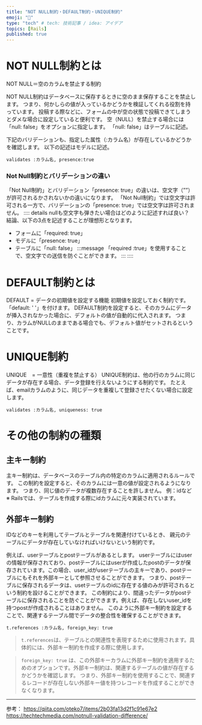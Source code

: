 ```yaml
---
title: "NOT NULL制約・DEFAULT制約・UNIQUE制約"
emoji: "📘"
type: "tech" # tech: 技術記事 / idea: アイデア
topics: [Rails]
published: true
---
```


# NOT NULL制約とは
NOT NULL＝空のカラムを禁止する制約

NOT NULL制約はデータベースに保存するときに空のまま保存することを禁止します。
つまり、何かしらの値が入っているかどうかを検証してくれる役割を持っています。
投稿する際などに、フォームの中が空の状態で投稿できてしまうとダメな場合に設定していると便利です。
空（NULL）を禁止する場合には「null: false」をオプションに指定します。
「null: false」はテーブルに記述。



下記のバリデーションも、指定した属性（:カラム名）が存在しているかどうかを確認します。
以下の記述はモデルに記述。
```
validates :カラム名, presence:true
```
### Not Null制約とバリデーションの違い

「Not Null制約」とバリデーション「presence: true」の違いは、空文字（””）が許可されるかされないかの違いになります。
「Not Null制約」では空文字は許可される一方で、バリデーションの「presence: true」では空文字は許可されません。
:::: details nullも空文字も弾きたい場合はどのように記述すれば良い？
結論、以下の3点を記述することが理想形となります。
- フォームに「required: true」
- モデルに「presence: true」
- テーブルに「null: false」
:::message
「required :true」を使用することで、空文字での送信を防ぐことができます。
:::
::::

# DEFAULT制約とは
DEFAULT = データの初期値を設定する機能
初期値を設定しておく制約です。「default: ' '」を付けます。
DEFAULT制約を設定すると、そのカラムにデータが挿入されなかった場合に、デフォルトの値が自動的に代入されます。
つまり、カラムがNULLのままである場合でも、デフォルト値がセットされるということです。


# UNIQUE制約
UNIQUE　= 一意性（重複を禁止する）
UNIQUE制約は、他の行のカラムに同じデータが存在する場合、データ登録を行えないようにする制約です。
たとえば、emailカラムのように、同じデータを重複して登録させたくない場合に設定します。
```
validates :カラム名, uniqueness: true
```

# その他の制約の種類
## 主キー制約
主キー制約は、データベースのテーブル内の特定のカラムに適用されるルールです。
この制約を設定すると、そのカラムには一意の値が設定されるようになります。
つまり、同じ値のデータが複数存在することを許しません。
例：idなど
※ Railsでは、テーブルを作成する際にidカラムに元々実装されています。

## 外部キー制約
IDなどのキーを利用してテーブルとテーブルを関連付けているとき、
親元のテーブルにデータが存在していなければいけないという制約です。


例えば、userテーブルとpostテーブルがあるとします。
userテーブルにはuserの情報が保存されており、postテーブルにはuserが作成したpostのデータが保存されています。この場合、user_idがuserテーブルの主キーであり、postテーブルにもそれを外部キーとして参照させることができます。
つまり、postテーブルに保存されるデータは、usetテーブルのidに存在する値のみが許可されるという制約を設けることができます。
この制約により、間違ったデータがpostテーブルに保存されることを防ぐことができます。例えば、存在しないuser_idを持つpostが作成されることはありません。
このように外部キー制約を設定することで、関連するテーブル間でデータの整合性を確保することができます。
```
t.references :カラム名, foreign_key: true
```

>`t.references`は、テーブルとの関連性を表現するために使用されます。具体的には、外部キー制約を作成する際に使用します。

>`foreign_key: true` は、この外部キーカラムに外部キー制約を適用するためのオプションです。外部キー制約は、関連するテーブルの値が存在するかどうかを確認します。
>つまり、外部キー制約を使用することで、関連するレコードが存在しない外部キー値を持つレコードを作成することができなくなります。


-----
参考：
https://qiita.com/oteko7/items/2b03fa13d2f1c91e67e2
https://techtechmedia.com/notnull-validation-difference/









